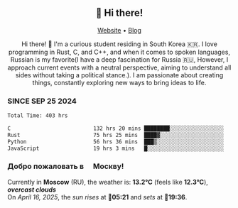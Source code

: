 <h2 align="center">👋 Hi there!</h2>
<p align="center">
  <a href="https://urdekcah.ru">Website</a> •
  <a href="https://urdekcah.blog">Blog</a>
</p>

<p align="center">
  Hi there! 👋 I'm a curious student residing in South Korea 🇰🇷. I love programming in Rust, C, and C++, and when it comes to spoken languages, Russian is my favorite(I have a deep fascination for Russia 🇷🇺, However, I approach current events with a neutral perspective, aiming to understand all sides without taking a political stance.). I am passionate about creating things, constantly exploring new ways to bring ideas to life.
</p>

### SINCE SEP 25 2024
<!--START_SECTION:waka-->
<!--LAST_WAKA_UPDATE:2025-04-15 18:08:24-->
```txt
Total Time: 403 hrs

C                          132 hrs 20 mins ████████░░░░░░░░░░░░░░░░░   31.95 %
Rust                       75 hrs 25 mins  ████▓░░░░░░░░░░░░░░░░░░░░   18.21 %
Python                     56 hrs 36 mins  ███▒░░░░░░░░░░░░░░░░░░░░░   13.66 %
JavaScript                 19 hrs 3 mins   █░░░░░░░░░░░░░░░░░░░░░░░░   04.60 %
```
<!--END_SECTION:waka-->

<h3>Добро пожаловать в <img src="https://cdn-icons-png.flaticon.com/512/197/197408.png" width="13"/> Москву!</h3>

<!--START_SECTION:weather:moscow-->
<!--LAST_WEATHER_UPDATE:2025-04-16 06:10:05-->
Currently in **Moscow** (RU), the weather is: **13.2°C** (feels like **12.3°C**), ***overcast clouds***<br/>
On *April 16, 2025*, the *sun rises* at 🌅**05:21** and *sets* at 🌇**19:36**.
<!--END_SECTION:weather-->

